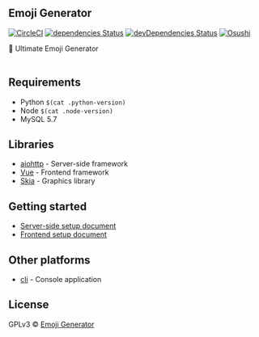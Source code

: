 ## Emoji Generator
[![CircleCI](https://circleci.com/gh/emoji-gen/web-main/tree/master.svg?style=shield)](https://circleci.com/gh/emoji-gen/web-main/tree/master)
[![dependencies Status](https://david-dm.org/emoji-gen/web-main/status.svg?path=frontend)](https://david-dm.org/emoji-gen/web-main?path=frontend)
[![devDependencies Status](https://david-dm.org/emoji-gen/web-main/dev-status.svg?path=frontend)](https://david-dm.org/emoji-gen/web-main?path=frontend&type=dev)
[![Osushi](https://img.shields.io/badge/donate-osushi-EA2F57.svg)](https://osushi.love/intent/post/9ad90add99954e62ac79251606c10eec)

:tada: Ultimate Emoji Generator
<br>
<br>

## Requirements

  - Python `$(cat .python-version)`
  - Node `$(cat .node-version)`
  - MySQL 5.7

## Libraries

- [aiohttp](https://github.com/aio-libs/aiohttp) - Server-side framework
- [Vue](https://vuejs.org/) - Frontend framework
- [Skia](https://skia.org/) - Graphics library

## Getting started

- [Server-side setup document](server/README.md)
- [Frontend setup document](frontend/README.md)

## Other platforms

- [cli](https://github.com/emoji-gen/cli) - Console application

## License
GPLv3 &copy; [Emoji Generator](https://emoji-gen.ninja)

